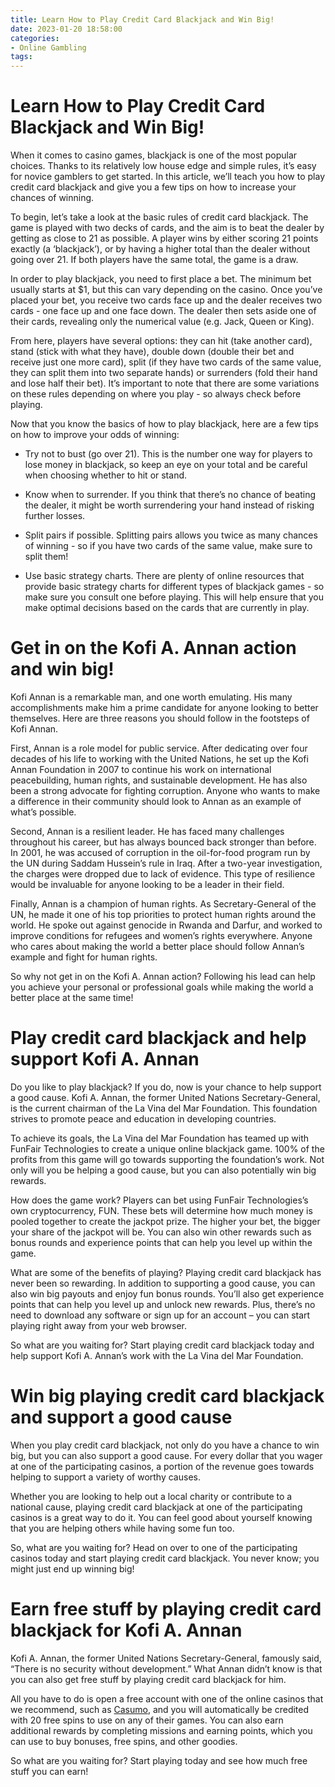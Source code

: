 ```yaml
---
title: Learn How to Play Credit Card Blackjack and Win Big!
date: 2023-01-20 18:58:00
categories:
- Online Gambling
tags:
---
```



#  Learn How to Play Credit Card Blackjack and Win Big!

When it comes to casino games, blackjack is one of the most popular choices. Thanks to its relatively low house edge and simple rules, it’s easy for novice gamblers to get started. In this article, we’ll teach you how to play credit card blackjack and give you a few tips on how to increase your chances of winning.

To begin, let’s take a look at the basic rules of credit card blackjack. The game is played with two decks of cards, and the aim is to beat the dealer by getting as close to 21 as possible. A player wins by either scoring 21 points exactly (a ‘blackjack’), or by having a higher total than the dealer without going over 21. If both players have the same total, the game is a draw.

In order to play blackjack, you need to first place a bet. The minimum bet usually starts at $1, but this can vary depending on the casino. Once you’ve placed your bet, you receive two cards face up and the dealer receives two cards - one face up and one face down. The dealer then sets aside one of their cards, revealing only the numerical value (e.g. Jack, Queen or King).

From here, players have several options: they can hit (take another card), stand (stick with what they have), double down (double their bet and receive just one more card), split (if they have two cards of the same value, they can split them into two separate hands) or surrenders (fold their hand and lose half their bet). It’s important to note that there are some variations on these rules depending on where you play - so always check before playing.

Now that you know the basics of how to play blackjack, here are a few tips on how to improve your odds of winning:

- Try not to bust (go over 21). This is the number one way for players to lose money in blackjack, so keep an eye on your total and be careful when choosing whether to hit or stand.

- Know when to surrender. If you think that there’s no chance of beating the dealer, it might be worth surrendering your hand instead of risking further losses.

- Split pairs if possible. Splitting pairs allows you twice as many chances of winning - so if you have two cards of the same value, make sure to split them!

- Use basic strategy charts. There are plenty of online resources that provide basic strategy charts for different types of blackjack games - so make sure you consult one before playing. This will help ensure that you make optimal decisions based on the cards that are currently in play.

#  Get in on the Kofi A. Annan action and win big!

Kofi Annan is a remarkable man, and one worth emulating. His many accomplishments make him a prime candidate for anyone looking to better themselves. Here are three reasons you should follow in the footsteps of Kofi Annan.

First, Annan is a role model for public service. After dedicating over four decades of his life to working with the United Nations, he set up the Kofi Annan Foundation in 2007 to continue his work on international peacebuilding, human rights, and sustainable development. He has also been a strong advocate for fighting corruption. Anyone who wants to make a difference in their community should look to Annan as an example of what’s possible.

Second, Annan is a resilient leader. He has faced many challenges throughout his career, but has always bounced back stronger than before. In 2001, he was accused of corruption in the oil-for-food program run by the UN during Saddam Hussein’s rule in Iraq. After a two-year investigation, the charges were dropped due to lack of evidence. This type of resilience would be invaluable for anyone looking to be a leader in their field.

Finally, Annan is a champion of human rights. As Secretary-General of the UN, he made it one of his top priorities to protect human rights around the world. He spoke out against genocide in Rwanda and Darfur, and worked to improve conditions for refugees and women’s rights everywhere. Anyone who cares about making the world a better place should follow Annan’s example and fight for human rights.

So why not get in on the Kofi A. Annan action? Following his lead can help you achieve your personal or professional goals while making the world a better place at the same time!

#  Play credit card blackjack and help support Kofi A. Annan

Do you like to play blackjack? If you do, now is your chance to help support a good cause. Kofi A. Annan, the former United Nations Secretary-General, is the current chairman of the La Vina del Mar Foundation. This foundation strives to promote peace and education in developing countries.

To achieve its goals, the La Vina del Mar Foundation has teamed up with FunFair Technologies to create a unique online blackjack game. 100% of the profits from this game will go towards supporting the foundation’s work. Not only will you be helping a good cause, but you can also potentially win big rewards.

How does the game work? Players can bet using FunFair Technologies’s own cryptocurrency, FUN. These bets will determine how much money is pooled together to create the jackpot prize. The higher your bet, the bigger your share of the jackpot will be. You can also win other rewards such as bonus rounds and experience points that can help you level up within the game.

What are some of the benefits of playing? Playing credit card blackjack has never been so rewarding. In addition to supporting a good cause, you can also win big payouts and enjoy fun bonus rounds. You’ll also get experience points that can help you level up and unlock new rewards. Plus, there’s no need to download any software or sign up for an account – you can start playing right away from your web browser.

So what are you waiting for? Start playing credit card blackjack today and help support Kofi A. Annan’s work with the La Vina del Mar Foundation.

#  Win big playing credit card blackjack and support a good cause

When you play credit card blackjack, not only do you have a chance to win big, but you can also support a good cause. For every dollar that you wager at one of the participating casinos, a portion of the revenue goes towards helping to support a variety of worthy causes.

Whether you are looking to help out a local charity or contribute to a national cause, playing credit card blackjack at one of the participating casinos is a great way to do it. You can feel good about yourself knowing that you are helping others while having some fun too.

So, what are you waiting for? Head on over to one of the participating casinos today and start playing credit card blackjack. You never know; you might just end up winning big!

#  Earn free stuff by playing credit card blackjack for Kofi A. Annan

Kofi A. Annan, the former United Nations Secretary-General, famously said, “There is no security without development.” What Annan didn’t know is that you can also get free stuff by playing credit card blackjack for him.

All you have to do is open a free account with one of the online casinos that we recommend, such as [Casumo](https://www.casumo.com/en/), and you will automatically be credited with 20 free spins to use on any of their games. You can also earn additional rewards by completing missions and earning points, which you can use to buy bonuses, free spins, and other goodies.

So what are you waiting for? Start playing today and see how much free stuff you can earn!